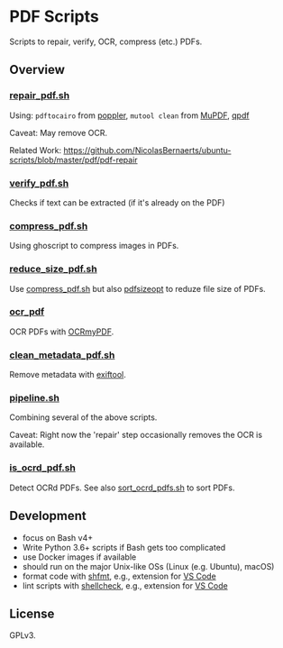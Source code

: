 # PDF Scripts

Scripts to repair, verify, OCR, compress (etc.) PDFs.

## Overview

### [repair_pdf.sh](./repair_pdf.sh)

Using: `pdftocairo` from [poppler](<https://en.wikipedia.org/wiki/Poppler_(software)>), `mutool clean` from [MuPDF](https://en.wikipedia.org/wiki/MuPDF), [qpdf](https://en.wikipedia.org/wiki/QPDF)

Caveat: May remove OCR.

Related Work: https://github.com/NicolasBernaerts/ubuntu-scripts/blob/master/pdf/pdf-repair

### [verify_pdf.sh](./verify_pdf.sh)

Checks if text can be extracted (if it's already on the PDF)

### [compress_pdf.sh](./compress_pdf.sh)

Using ghoscript to compress images in PDFs.

### [reduce_size_pdf.sh](reduce_size_pdf.sh)

Use [compress_pdf.sh](./compress_pdf.sh) but also [pdfsizeopt](https://github.com/pts/pdfsizeopt) to reduze file size of PDFs.

### [ocr_pdf](./ocr_pdf.sh)

OCR PDFs with [OCRmyPDF](https://github.com/jbarlow83/OCRmyPDF).

### [clean_metadata_pdf.sh](clean_metadata_pdf.sh)

Remove metadata with [exiftool](https://exiftool.org/).

### [pipeline.sh](./repair_pdf.sh)

Combining several of the above scripts.

Caveat: Right now the 'repair' step occasionally removes the OCR is available.

### [is_ocrd_pdf.sh](is_ocrd_pdf.sh)

Detect OCRd PDFs. See also [sort_ocrd_pdfs.sh](sort_ocrd_pdfs.sh) to sort PDFs.

## Development

- focus on Bash v4+
- Write Python 3.6+ scripts if Bash gets too complicated
- use Docker images if available
- should run on the major Unix-like OSs (Linux (e.g. Ubuntu), macOS)
- format code with [shfmt](https://github.com/mvdan/sh#shfmt), e.g., extension for [VS Code](https://github.com/foxundermoon/vs-shell-format)
- lint scripts with [shellcheck](https://github.com/koalaman/shellcheck), e.g., extension for [VS Code](https://github.com/timonwong/vscode-shellcheck)

## License

GPLv3.
